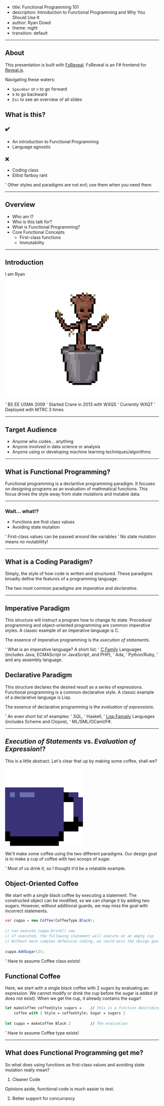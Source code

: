 - title: Functional Programming 101
- description: Introduction to Functional Programming and Why You Should Use It
- author: Ryan Dowd
- theme: night
- transition: default

***

## About

This presentation is built with [FsReveal][link-fsreveal].
FsReveal is an F# frontend for [Reveal.js][link-revealjs].

Navigating these waters:

- `Spacebar` or `n` to go forward
- `b` to go backward
- `Esc` to see an overview of all slides

[link-fsreveal]: https://fsprojects.github.io/FsReveal/index.html
[link-revealjs]: https://github.com/hakimel/reveal.js

## What is this?

### ✔️

- An introduction to Functional Programming
- Language agnostic

### ❌

- Coding class
- Elitist fanboy rant

' Other styles and paradigms are not evil; use them when you need them

***

## Overview

- Who am I?
- Who is this talk for?
- What is Functional Programming?
- Core Functional Concepts
  - First-class functions
  - Immutability

***

## Introduction

I am Ryan

![Groot](images/babygroot.gif)

' BS EE USMA 2009
' Started Crane in 2013 with WXQS
' Currently WXQT
' Deployed with MTRC 3 times

***

## Target Audience

- Anyone who codes... anything
- Anyone involved in data science or analysis
- Anyone using or developing machine learning techniques/algorithms

***

## What is Functional Programming?

Functional programming is a declaritive programming paradigm.
It focuses on designing programs as an evaluation of mathmatical functions.
This focus drives the style away from state mutations and mutable data.

---

### Wait... what!?

- Functions are first class values
- Avoiding state mutation

' First-class values can be passed around like variables
' No state mutation means no mutablility!

***

## What is a Coding Paradigm?

Simply, the style of how code is written and structured.
These paradigms broadly define the features of a programming language.

The two most common paradigms are _imperative_ and _declarative_.

---

## Imperative Paradigm

This structure will instruct a program how to change its state.
Procedural programming and object-oriented programming are common imperative styles.
A classic example of an imperative language is C.

The essence of imperative programming is the _execution of statements_.

' What is an imperative language? A short list:
' [C Family][link-cfam] Languages (includes Java, ECMAScript or JavaScript, and PHP),
' Ada,
' Python/Ruby,
' and any assembly language.

[link-cfam]: https://en.wikipedia.org/wiki/List_of_C-family_programming_languages

## Declarative Paradigm

This structure declares the desired result as a series of expressions.
Functional programming is a common declarative style.
A classic example of a declarative language is Lisp.

The essence of declarative programming is the _evaluation of expressions_.

' An even short list of examples:
' SQL,
' Haskell,
' [Lisp Famaily][link-lispfam] Languages (includes Scheme and Clojure),
' ML/SML/OCaml/F#.

[link-lispfam]: https://en.wikipedia.org/wiki/List_of_Lisp-family_programming_languages

---

## _Execution of Statements_ vs. _Evaluation of Expression_!?

This is a little abstract.
Let's clear that up by making some coffee, shall we?

![Coffee](images/coffee.gif)

We'll make some coffee using the two different paradigms.
Our design goal is to make a cup of coffee with two scoops of sugar.

' Most of us drink it, so I thought it'd be a relatable example.

## Object-Oriented Coffee

We start with a single black coffee by executing a statement.
The constructed object can be modified, so we can change it by adding two sugars.
However, without additional guards, we may miss the goal with incorrect statements.

``` csharp
var cuppa = new Coffee(CoffeeType.Black);

// Can execute cuppa.Drink() now
// If executed, the following statement will execute on an empty cup
// Without more complex defensive coding, we could miss the design goal!

cuppa.AddSugar(2);
```

' Have to assume Coffee class exists!

## Functional Coffee

Here, we start with a single black coffee with 2 sugars by evaluating an expression.
We cannot modify or drink the cup before the sugar is added (it does not exist).
When we get the cup, it already contains the sugar!

``` fsharp
let makeCoffee coffeeStyle sugars =    // this is a function describing our goal
    coffee with { Style = coffeeStyle; Sugar = sugars }

let cuppa = makeCoffee Black 2         // The evaluation
```

' Have to assume Coffee type exists!

***

## What does Functional Programming get me?

So what does using functions as first-class values and avoiding state mutation really mean?

1. Cleaner Code

Opinions aside, functional code is much easier to test.

2. Better support for concurrancy




